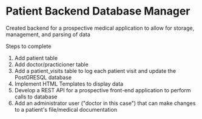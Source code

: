 # Patient Backend Database Manager

Created backend for a prospective medical application to allow for storage, management, and parsing of data

Steps to complete
1) Add patient table
2) Add doctor/practicioner table
3) Add a patient_visits table to log each patient visit and update the PostGRESQL database
4) Implement HTML Templates to display data
5) Develop a REST API for a prospective front-end application to perform calls to database
6) Add an administrator user ("doctor in this case") that can make changes to a patient's file/medical documentation

